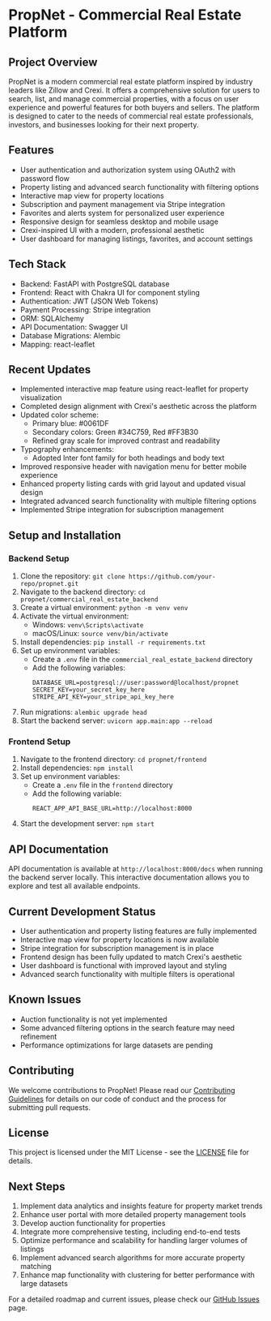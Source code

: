 # PropNet - Commercial Real Estate Platform

## Project Overview
PropNet is a modern commercial real estate platform inspired by industry leaders like Zillow and Crexi. It offers a comprehensive solution for users to search, list, and manage commercial properties, with a focus on user experience and powerful features for both buyers and sellers. The platform is designed to cater to the needs of commercial real estate professionals, investors, and businesses looking for their next property.

## Features
- User authentication and authorization system using OAuth2 with password flow
- Property listing and advanced search functionality with filtering options
- Interactive map view for property locations
- Subscription and payment management via Stripe integration
- Favorites and alerts system for personalized user experience
- Responsive design for seamless desktop and mobile usage
- Crexi-inspired UI with a modern, professional aesthetic
- User dashboard for managing listings, favorites, and account settings

## Tech Stack
- Backend: FastAPI with PostgreSQL database
- Frontend: React with Chakra UI for component styling
- Authentication: JWT (JSON Web Tokens)
- Payment Processing: Stripe integration
- ORM: SQLAlchemy
- API Documentation: Swagger UI
- Database Migrations: Alembic
- Mapping: react-leaflet

## Recent Updates
- Implemented interactive map feature using react-leaflet for property visualization
- Completed design alignment with Crexi's aesthetic across the platform
- Updated color scheme:
  - Primary blue: #0061DF
  - Secondary colors: Green #34C759, Red #FF3B30
  - Refined gray scale for improved contrast and readability
- Typography enhancements:
  - Adopted Inter font family for both headings and body text
- Improved responsive header with navigation menu for better mobile experience
- Enhanced property listing cards with grid layout and updated visual design
- Integrated advanced search functionality with multiple filtering options
- Implemented Stripe integration for subscription management

## Setup and Installation

### Backend Setup
1. Clone the repository: `git clone https://github.com/your-repo/propnet.git`
2. Navigate to the backend directory: `cd propnet/commercial_real_estate_backend`
3. Create a virtual environment: `python -m venv venv`
4. Activate the virtual environment:
   - Windows: `venv\Scripts\activate`
   - macOS/Linux: `source venv/bin/activate`
5. Install dependencies: `pip install -r requirements.txt`
6. Set up environment variables:
   - Create a `.env` file in the `commercial_real_estate_backend` directory
   - Add the following variables:
     ```
     DATABASE_URL=postgresql://user:password@localhost/propnet
     SECRET_KEY=your_secret_key_here
     STRIPE_API_KEY=your_stripe_api_key_here
     ```
7. Run migrations: `alembic upgrade head`
8. Start the backend server: `uvicorn app.main:app --reload`

### Frontend Setup
1. Navigate to the frontend directory: `cd propnet/frontend`
2. Install dependencies: `npm install`
3. Set up environment variables:
   - Create a `.env` file in the `frontend` directory
   - Add the following variable:
     ```
     REACT_APP_API_BASE_URL=http://localhost:8000
     ```
4. Start the development server: `npm start`

## API Documentation
API documentation is available at `http://localhost:8000/docs` when running the backend server locally. This interactive documentation allows you to explore and test all available endpoints.

## Current Development Status
- User authentication and property listing features are fully implemented
- Interactive map view for property locations is now available
- Stripe integration for subscription management is in place
- Frontend design has been fully updated to match Crexi's aesthetic
- User dashboard is functional with improved layout and styling
- Advanced search functionality with multiple filters is operational

## Known Issues
- Auction functionality is not yet implemented
- Some advanced filtering options in the search feature may need refinement
- Performance optimizations for large datasets are pending

## Contributing
We welcome contributions to PropNet! Please read our [Contributing Guidelines](CONTRIBUTING.md) for details on our code of conduct and the process for submitting pull requests.

## License
This project is licensed under the MIT License - see the [LICENSE](LICENSE) file for details.

## Next Steps
1. Implement data analytics and insights feature for property market trends
2. Enhance user portal with more detailed property management tools
3. Develop auction functionality for properties
4. Integrate more comprehensive testing, including end-to-end tests
5. Optimize performance and scalability for handling larger volumes of listings
6. Implement advanced search algorithms for more accurate property matching
7. Enhance map functionality with clustering for better performance with large datasets

For a detailed roadmap and current issues, please check our [GitHub Issues](https://github.com/your-repo/propnet/issues) page.
